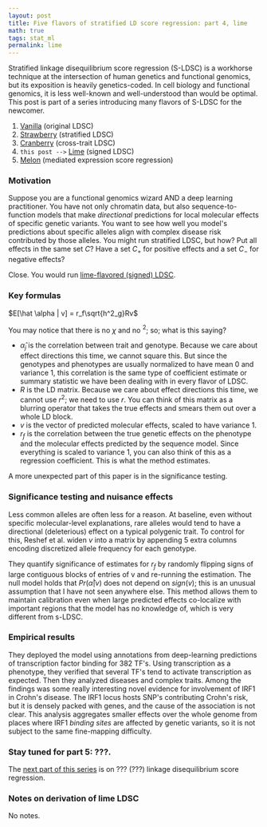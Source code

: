 ```yaml
---
layout: post
title: Five flavors of stratified LD score regression: part 4, lime
math: true
tags: stat_ml
permalink: lime
---
```


Stratified linkage disequilibrium score regression (S-LDSC) is a workhorse technique at the intersection of human genetics and functional genomics, but its exposition is heavily genetics-coded. In cell biology and functional genomics, it is less well-known and well-understood than would be optimal. This post is part of a series introducing many flavors of S-LDSC for the newcomer. 

1. [Vanilla](vanilla) (original LDSC)
2. [Strawberry](strawberry) (stratified LDSC)
3. [Cranberry](cranberry) (cross-trait LDSC)
4. `this post -->` [Lime](lime) (signed LDSC)
5. [Melon](melon) (mediated expression score regression)

### Motivation

Suppose you are a functional genomics wizard AND a deep learning practitioner. You have not only chromatin data, but also sequence-to-function models that make *directional* predictions for local molecular effects of specific genetic variants. You want to see how well you model's predictions about specific alleles align with complex disease risk contributed by those alleles. You might run stratified LDSC, but how? Put all effects in the same set $C$? Have a set $C_+$ for positive effects and a set $C_-$ for negative effects? 

Close. You would run [lime-flavored (signed) LDSC](https://pubmed.ncbi.nlm.nih.gov/30177862/). 

### Key formulas 

$E[\hat \alpha | v] = r_f\sqrt{h^2_g}Rv$

You may notice that there is no $\chi$ and no $^2$; so; what is this saying?

- $\hat \alpha_j$ is the correlation between trait and genotype. Because we care about effect directions this time, we cannot square this. But since the genotypes and phenotypes are usually normalized to have mean 0 and variance 1, this correlation is the same type of coefficient estimate or summary statistic we have been dealing with in every flavor of LDSC.
- $R$ is the LD matrix. Because we care about effect directions this time, we cannot use $r^2$; we need to use $r$. You can think of this matrix as a blurring operator that takes the true effects and smears them out over a whole LD block. 
- $v$ is the vector of predicted molecular effects, scaled to have variance 1.
- $r_f$ is the correlation between the true genetic effects on the phenotype and the molecular effects predicted by the sequence model. Since everything is scaled to variance 1, you can also think of this as a regression coefficient. This is what the method estimates.

A more unexpected part of this paper is in the significance testing. 

### Significance testing and nuisance effects

Less common alleles are often less for a reason. At baseline, even without specific molecular-level explanations, rare alleles would tend to have a directional (deleterious) effect on a typical polygenic trait. To control for this, Reshef et al. widen $v$ into a matrix by appending 5 extra columns encoding discretized allele frequency for each genotype. 

They quantify significance of estimates for $r_f$ by randomly flipping signs of large contiguous blocks of entries of v and re-running the estimation. The null model holds that $Pr(\hat \alpha|v)$ does not depend on $sign(v)$; this is an unusual assumption that I have not seen anywhere else. This method allows them to maintain calibration even when large predicted effects co-localize with important regions that the model has no knowledge of, which is very different from s-LDSC.

### Empirical results

They deployed the model using annotations from deep-learning predictions of transcription factor binding for 382 TF's. Using transcription as a phenotype, they verified that several TF's tend to activate transcription as expected. Then they analyzed diseases and complex traits. Among the findings was some really interesting novel evidence for involvement of IRF1 in Crohn's disease. The IRF1 locus hosts SNP's contributing Crohn's risk, but it is densely packed with genes, and the cause of the association is not clear. This analysis aggregates smaller effects over the whole genome from places where IRF1 *binding sites* are affected by genetic variants, so it is not subject to the same fine-mapping difficulty.

### Stay tuned for part 5: ???.

The [next part of this series](???) is on ??? (???) linkage disequilibrium score regression. 


### Notes on derivation of lime LDSC

No notes.

